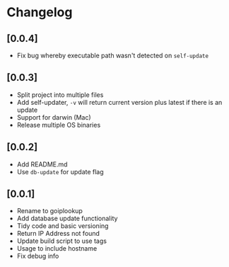 # Changelog

## [0.0.4]

- Fix bug whereby executable path wasn't detected on `self-update`


## [0.0.3]

- Split project into multiple files
- Add self-updater, `-v` will return current version plus latest if there is an update
- Support for darwin (Mac)
- Release multiple OS binaries


## [0.0.2]

- Add README.md
- Use `db-update` for update flag


## [0.0.1]

- Rename to goiplookup
- Add database update functionality
- Tidy code and basic versioning
- Return IP Address not found
- Update build script to use tags
- Usage to include hostname
- Fix debug info
